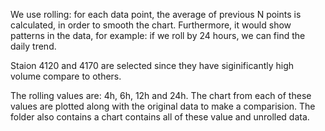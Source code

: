 We use rolling: for each data point, the average of previous N points is calculated, in order to smooth the chart. Furthermore, it would show patterns in the data, for example: if we roll by 24 hours, we can find the daily trend.

Staion 4120 and 4170 are selected since they have siginificantly high volume compare to others.

The rolling values are: 4h, 6h, 12h and 24h. The chart from each of these values are plotted along with the original data to make a comparision. The folder also contains a chart contains all of these value and unrolled data.